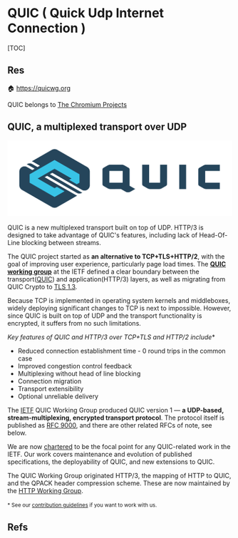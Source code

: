 # QUIC ( Quick Udp Internet Connection )

[TOC]



## Res
🏠 https://quicwg.org

QUIC belongs to  [The Chromium Projects](https://www.chromium.org/)



## QUIC, a multiplexed transport over UDP
![QUIC-Badge-Dark-RGB-Horiz](../../../../../../Assets/Pics/QUIC-Badge-Dark-RGB-Horiz.png)

QUIC is a new multiplexed transport built on top of UDP. HTTP/3 is designed to take advantage of QUIC's features, including lack of Head-Of-Line blocking between streams.

The QUIC project started as **an alternative to TCP+TLS+HTTP/2**, with the goal of improving user experience, particularly page load times. The [**QUIC working group**](https://datatracker.ietf.org/wg/quic/about/) at the IETF defined a clear boundary between the transport([QUIC](https://datatracker.ietf.org/doc/html/rfc9000)) and application(HTTP/3) layers, as well as migrating from QUIC Crypto to [TLS 1.3](https://datatracker.ietf.org/doc/html/rfc8446).

Because TCP is implemented in operating system kernels and middleboxes, widely deploying significant changes to TCP is next to impossible. However, since QUIC is built on top of UDP and the transport functionality is encrypted, it suffers from no such limitations.

*Key features of QUIC and HTTP/3 over TCP+TLS and HTTP/2 include**
- Reduced connection establishment time - 0 round trips in the common case
- Improved congestion control feedback
- Multiplexing without head of line blocking
- Connection migration
- Transport extensibility
- Optional unreliable delivery

The [IETF](https://www.ietf.org/) QUIC Working Group produced QUIC version 1 — **a UDP-based, stream-multiplexing, encrypted transport protocol**. The protocol itself is published as [RFC 9000](https://www.rfc-editor.org/rfc/rfc9000.html), and there are other related RFCs of note, see below.

We are now [chartered](https://datatracker.ietf.org/wg/quic/about/) to be the focal point for any QUIC-related work in the IETF. Our work covers maintenance and evolution of published specifications, the deployability of QUIC, and new extensions to QUIC.

The QUIC Working Group originated HTTP/3, the mapping of HTTP to QUIC, and the QPACK header compression scheme. These are now maintained by the [HTTP Working Group](https://httpwg.org/).

<small>* See our [contribution guidelines](https://github.com/quicwg/base-drafts/blob/master/CONTRIBUTING.md) if you want to work with us.</small>



## Refs
[The Road to QUIC]: https://blog.cloudflare.com/the-road-to-quic/
[科普：QUIC协议原理分析 - 腾讯技术工程的文章 - 知乎]: https://zhuanlan.zhihu.com/p/32553477
[让互联网更快的协议，QUIC在腾讯的实践及性能优化 - 腾讯技术工程的文章 - 知乎]: https://zhuanlan.zhihu.com/p/32560981

